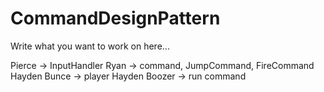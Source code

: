 # CommandDesignPattern
Write what you want to work on here...

Pierce -> InputHandler
Ryan -> command, JumpCommand, FireCommand
Hayden Bunce ->  player
Hayden Boozer -> run command
